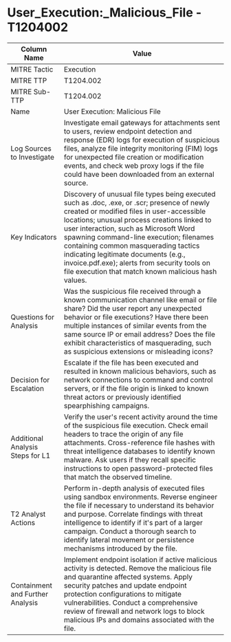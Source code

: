 # User_Execution:_Malicious_File - T1204002

| Column Name | Value |
|-------------|-------|
| MITRE Tactic | Execution |
| MITRE TTP | T1204.002 |
| MITRE Sub-TTP | T1204.002 |
| Name | User Execution: Malicious File |
| Log Sources to Investigate | Investigate email gateways for attachments sent to users, review endpoint detection and response (EDR) logs for execution of suspicious files, analyze file integrity monitoring (FIM) logs for unexpected file creation or modification events, and check web proxy logs if the file could have been downloaded from an external source. |
| Key Indicators | Discovery of unusual file types being executed such as .doc, .exe, or .scr; presence of newly created or modified files in user-accessible locations; unusual process creations linked to user interaction, such as Microsoft Word spawning command-line execution; filenames containing common masquerading tactics indicating legitimate documents (e.g., invoice.pdf.exe); alerts from security tools on file execution that match known malicious hash values. |
| Questions for Analysis | Was the suspicious file received through a known communication channel like email or file share? Did the user report any unexpected behavior or file executions? Have there been multiple instances of similar events from the same source IP or email address? Does the file exhibit characteristics of masquerading, such as suspicious extensions or misleading icons? |
| Decision for Escalation | Escalate if the file has been executed and resulted in known malicious behaviors, such as network connections to command and control servers, or if the file origin is linked to known threat actors or previously identified spearphishing campaigns. |
| Additional Analysis Steps for L1 | Verify the user's recent activity around the time of the suspicious file execution. Check email headers to trace the origin of any file attachments. Cross-reference file hashes with threat intelligence databases to identify known malware. Ask users if they recall specific instructions to open password-protected files that match the observed timeline. |
| T2 Analyst Actions | Perform in-depth analysis of executed files using sandbox environments. Reverse engineer the file if necessary to understand its behavior and purpose. Correlate findings with threat intelligence to identify if it's part of a larger campaign. Conduct a thorough search to identify lateral movement or persistence mechanisms introduced by the file. |
| Containment and Further Analysis | Implement endpoint isolation if active malicious activity is detected. Remove the malicious file and quarantine affected systems. Apply security patches and update endpoint protection configurations to mitigate vulnerabilities. Conduct a comprehensive review of firewall and network logs to block malicious IPs and domains associated with the file. |
